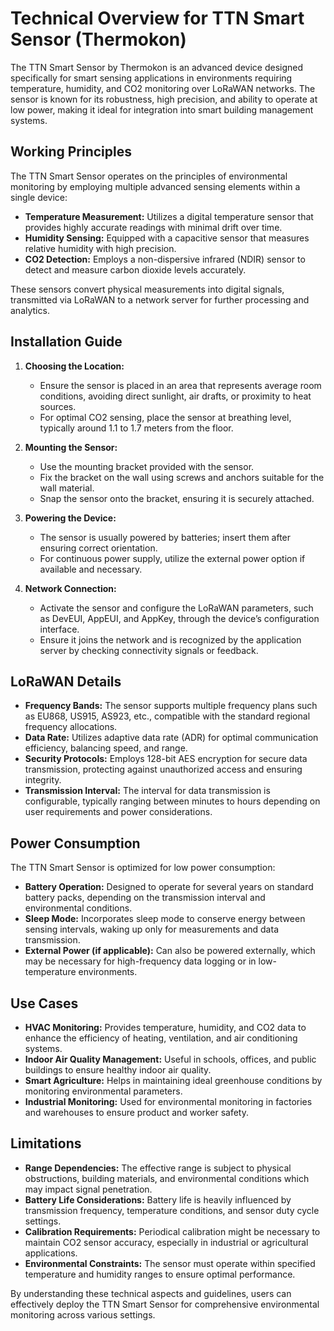 # Technical Overview for TTN Smart Sensor (Thermokon)

The TTN Smart Sensor by Thermokon is an advanced device designed specifically for smart sensing applications in environments requiring temperature, humidity, and CO2 monitoring over LoRaWAN networks. The sensor is known for its robustness, high precision, and ability to operate at low power, making it ideal for integration into smart building management systems.

## Working Principles

The TTN Smart Sensor operates on the principles of environmental monitoring by employing multiple advanced sensing elements within a single device:

- **Temperature Measurement:** Utilizes a digital temperature sensor that provides highly accurate readings with minimal drift over time.
- **Humidity Sensing:** Equipped with a capacitive sensor that measures relative humidity with high precision.
- **CO2 Detection:** Employs a non-dispersive infrared (NDIR) sensor to detect and measure carbon dioxide levels accurately.

These sensors convert physical measurements into digital signals, transmitted via LoRaWAN to a network server for further processing and analytics.

## Installation Guide

1. **Choosing the Location:** 
   - Ensure the sensor is placed in an area that represents average room conditions, avoiding direct sunlight, air drafts, or proximity to heat sources.
   - For optimal CO2 sensing, place the sensor at breathing level, typically around 1.1 to 1.7 meters from the floor.

2. **Mounting the Sensor:**
   - Use the mounting bracket provided with the sensor.
   - Fix the bracket on the wall using screws and anchors suitable for the wall material.
   - Snap the sensor onto the bracket, ensuring it is securely attached.

3. **Powering the Device:**
   - The sensor is usually powered by batteries; insert them after ensuring correct orientation.
   - For continuous power supply, utilize the external power option if available and necessary.

4. **Network Connection:**
   - Activate the sensor and configure the LoRaWAN parameters, such as DevEUI, AppEUI, and AppKey, through the device’s configuration interface.
   - Ensure it joins the network and is recognized by the application server by checking connectivity signals or feedback.

## LoRaWAN Details

- **Frequency Bands:** The sensor supports multiple frequency plans such as EU868, US915, AS923, etc., compatible with the standard regional frequency allocations.
- **Data Rate:** Utilizes adaptive data rate (ADR) for optimal communication efficiency, balancing speed, and range.
- **Security Protocols:** Employs 128-bit AES encryption for secure data transmission, protecting against unauthorized access and ensuring integrity.
- **Transmission Interval:** The interval for data transmission is configurable, typically ranging between minutes to hours depending on user requirements and power considerations.

## Power Consumption

The TTN Smart Sensor is optimized for low power consumption:

- **Battery Operation:** Designed to operate for several years on standard battery packs, depending on the transmission interval and environmental conditions.
- **Sleep Mode:** Incorporates sleep mode to conserve energy between sensing intervals, waking up only for measurements and data transmission.
- **External Power (if applicable):** Can also be powered externally, which may be necessary for high-frequency data logging or in low-temperature environments.

## Use Cases

- **HVAC Monitoring:** Provides temperature, humidity, and CO2 data to enhance the efficiency of heating, ventilation, and air conditioning systems.
- **Indoor Air Quality Management:** Useful in schools, offices, and public buildings to ensure healthy indoor air quality.
- **Smart Agriculture:** Helps in maintaining ideal greenhouse conditions by monitoring environmental parameters.
- **Industrial Monitoring:** Used for environmental monitoring in factories and warehouses to ensure product and worker safety.

## Limitations

- **Range Dependencies:** The effective range is subject to physical obstructions, building materials, and environmental conditions which may impact signal penetration.
- **Battery Life Considerations:** Battery life is heavily influenced by transmission frequency, temperature conditions, and sensor duty cycle settings.
- **Calibration Requirements:** Periodical calibration might be necessary to maintain CO2 sensor accuracy, especially in industrial or agricultural applications.
- **Environmental Constraints:** The sensor must operate within specified temperature and humidity ranges to ensure optimal performance.

By understanding these technical aspects and guidelines, users can effectively deploy the TTN Smart Sensor for comprehensive environmental monitoring across various settings.